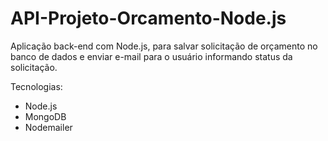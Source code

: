 # API-Projeto-Orcamento-Node.js
Aplicação back-end com Node.js, para salvar solicitação de orçamento no banco de dados e enviar e-mail para o usuário informando status da solicitação.

Tecnologias:
 - Node.js
 - MongoDB
 - Nodemailer
